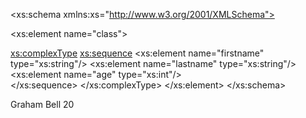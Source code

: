 <xs:schema xmlns:xs="http://www.w3.org/2001/XMLSchema">
  <!-- This represent the class xml element -->
  <xs:element name="class">
   <!-- Because this class element has children it's a complex type -->
   <xs:complexType>
     <!-- Sequence is used to keep the order of the child elements -->
     <xs:sequence>
      <!-- First element will be of type string 
        meaning whatever is inside the tags will be a string
      -->
      <xs:element name="firstname" type="xs:string"/>
      <xs:element name="lastname" type="xs:string"/>
      <xs:element name="age" type="xs:int"/>      
     </xs:sequence>
   </xs:complexType>
  </xs:element>
</xs:schema>


<class>
<student>
<firstname>Graham</firstname>
<lastname>Bell</lastname>
<age>20</age> 
</student>
</class>
